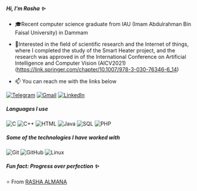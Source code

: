 

<!--
**almanarasha/almanarasha** is a ✨ _special_ ✨ repository because its `README.md` (this file) appears on your GitHub profile.

Here are some ideas to get you started:

- 🔭 I’m currently working on ...
- 🌱 I’m currently learning ...
- 👯 I’m looking to collaborate on ...
- 🤔 I’m looking for help with ...
- 💬 Ask me about ...
- 📫 How to reach me: ...
- 😄 Pronouns: ...
- ⚡ Fun fact: ...
-->

##### Hi, I'm Rasha ✨

- 🎓Recent computer science graduate from IAU (Imam Abdulrahman Bin Faisal University) in Dammam 
- 🔭Interested in the field of scientific research and the Internet of things, where I completed the study of the Smart Heater project, and the research was approved in of the International Conference on Artificial Intelligence and Computer Vision (AICV2021) (https://link.springer.com/chapter/10.1007/978-3-030-76346-6_14)


- :mailbox: You can reach me with the links below

[![Telegram](https://img.shields.io/badge/-TELEGRAM-2CA5E0?style=for-the-badge&logo=telegram&logoColor=white)](https://t.me/almanarasha)
[![Gmail](https://img.shields.io/badge/-GMAIL-D14836?style=for-the-badge&logo=gmail&logoColor=white)](mailto:almanarasha@gmail.com)
[![LinkedIn](https://img.shields.io/badge/-LINKEDIN-0077B5?style=for-the-badge&logo=linkedin&logoColor=white)](https://www.linkedin.com/in/rasha-almana-05b03519a/)


##### Languages I use

![C](https://img.shields.io/badge/-C-222222?style=flat&logo=c)
![C++](https://img.shields.io/badge/-C++-222222?style=flat&logo=c%2B%2B)
![HTML](https://img.shields.io/badge/-HTML-222222?style=flat&logo=html)
![Java](https://img.shields.io/badge/-Java-222222?style=flat&logo=java)
![SQL](https://img.shields.io/badge/-SQL-222222?style=flat&logo=postgresql)
![PHP](https://img.shields.io/badge/-PHP-222222?style=flat&logo=PHP)

##### Some of the technologies I have worked with

![Git](https://img.shields.io/badge/-Git-222222?style=flat&logo=git&logoColor=F05032)
![GitHub](https://img.shields.io/badge/-GitHub-222222?style=flat&logo=github&logoColor=181717)
![Linux](https://img.shields.io/badge/-Linux-222222?style=flat&logo=linux&logoColor=FCC624)



##### Fun fact: Progress over perfection ✨




⭐️ From [RASHA ALMANA](https://github.com/almanarasha)
